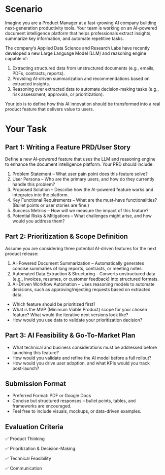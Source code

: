 # Scenario

Imagine you are a Product Manager at a fast-growing AI company building next-generation productivity tools. Your team is working on an AI-powered document intelligence platform that helps professionals extract insights, summarize key information, and automate repetitive tasks.

The company’s Applied Data Science and Research Labs have recently developed a new Large Language Model (LLM) and reasoning engine capable of:

1. Extracting structured data from unstructured documents (e.g., emails, PDFs, contracts, reports).
2. Providing AI-driven summarization and recommendations based on extracted insights.
3. Reasoning over extracted data to automate decision-making tasks (e.g., risk assessment, approvals, or prioritization).

Your job is to define how this AI innovation should be transformed into a real product feature that delivers value to users.

# Your Task

## Part 1: Writing a Feature PRD/User Story
Define a new AI-powered feature that uses the LLM and reasoning engine to enhance the document intelligence platform. Your PRD should include:

1. Problem Statement – What user pain point does this feature solve?
2. User Persona – Who are the primary users, and how do they currently handle this problem?
3. Proposed Solution – Describe how the AI-powered feature works and integrates into the platform.
4. Key Functional Requirements – What are the must-have functionalities? (Bullet points or user stories are fine.)
5. Success Metrics – How will we measure the impact of this feature?
6. Potential Risks & Mitigations – What challenges might arise, and how would you address them?

## Part 2: Prioritization & Scope Definition
Assume you are considering three potential AI-driven features for the next product release:

1. AI-Powered Document Summarization – Automatically generates concise summaries of long reports, contracts, or meeting notes.
2. Automated Data Extraction & Structuring – Converts unstructured data (e.g., invoices, resumes, or customer feedback) into structured formats.
3. AI-Driven Workflow Automation – Uses reasoning models to automate decisions, such as approving/rejecting requests based on extracted data.

- Which feature should be prioritized first? 
- What is the MVP (Minimum Viable Product) scope for your chosen feature? What would the iterative next versions look like?
- How would you use data to validate your prioritization decision?

## Part 3: AI Feasibility & Go-To-Market Plan
- What technical and business considerations must be addressed before launching this feature?
- How would you validate and refine the AI model before a full rollout?
- How would you drive user adoption, and what KPIs would you track post-launch?

## Submission Format
- Preferred Format: PDF or Google Docs
- Concise but structured responses – bullet points, tables, and frameworks are encouraged.
- Feel free to include visuals, mockups, or data-driven examples.

## Evaluation Criteria

✅ Product Thinking

✅ Prioritization & Decision-Making

✅ Technical Feasibility

✅ Communication
